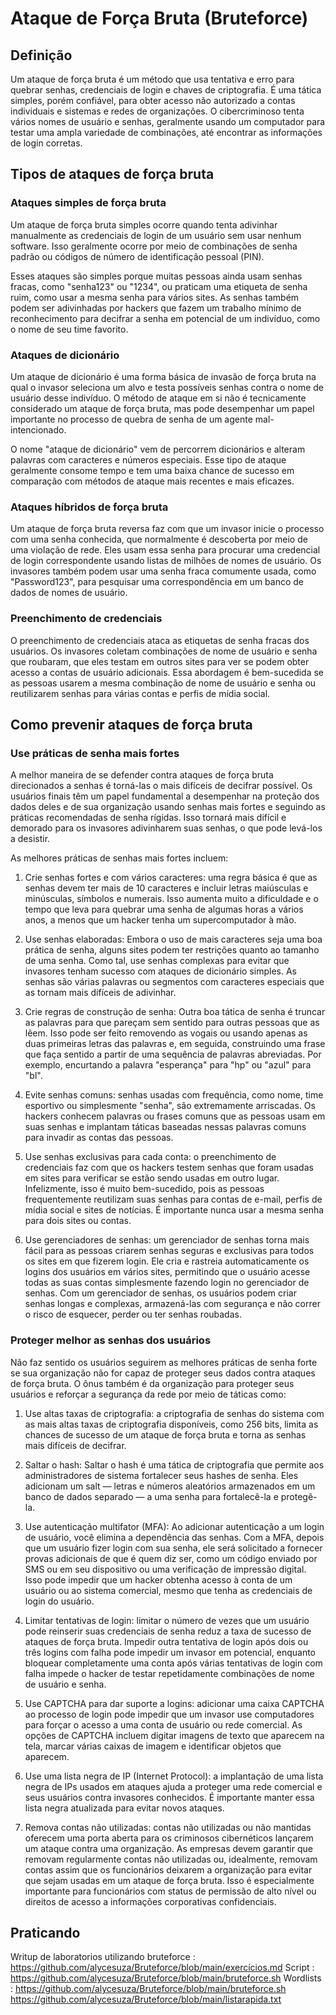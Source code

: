 # Ataque de Força Bruta (Bruteforce)

<h2> Definição </h2> 

Um ataque de força bruta é um método que usa tentativa e erro para quebrar senhas, credenciais de login e chaves de criptografia. É uma tática simples, porém confiável, para obter acesso não autorizado a contas individuais e sistemas e redes de organizações. O cibercriminoso tenta vários nomes de usuário e senhas, geralmente usando um computador para testar uma ampla variedade de combinações, até encontrar as informações de login corretas.

<h2> Tipos de ataques de força bruta </h2> 

<h3> Ataques simples de força bruta </h3>

Um ataque de força bruta simples ocorre quando tenta adivinhar manualmente as credenciais de login de um usuário sem usar nenhum software. Isso geralmente ocorre por meio de combinações de senha padrão ou códigos de número de identificação pessoal (PIN). 

Esses ataques são simples porque muitas pessoas ainda usam senhas fracas, como "senha123" ou "1234", ou praticam uma etiqueta de senha ruim, como usar a mesma senha para vários sites. As senhas também podem ser adivinhadas por hackers que fazem um trabalho mínimo de reconhecimento para decifrar a senha em potencial de um indivíduo, como o nome de seu time favorito.

<h3> Ataques de dicionário </h3>

Um ataque de dicionário é uma forma básica de invasão de força bruta na qual o invasor seleciona um alvo e testa possíveis senhas contra o nome de usuário desse indivíduo. O método de ataque em si não é tecnicamente considerado um ataque de força bruta, mas pode desempenhar um papel importante no processo de quebra de senha de um agente mal-intencionado. 

O nome "ataque de dicionário" vem de percorrem dicionários e alteram palavras com caracteres e números especiais. Esse tipo de ataque geralmente consome tempo e tem uma baixa chance de sucesso em comparação com métodos de ataque mais recentes e mais eficazes.

<h3> Ataques híbridos de força bruta </h3>

Um ataque de força bruta reversa faz com que um invasor inicie o processo com uma senha conhecida, que normalmente é descoberta por meio de uma violação de rede. Eles usam essa senha para procurar uma credencial de login correspondente usando listas de milhões de nomes de usuário. Os invasores também podem usar uma senha fraca comumente usada, como "Password123", para pesquisar uma correspondência em um banco de dados de nomes de usuário.

<h3> Preenchimento de credenciais </h3>

O preenchimento de credenciais ataca as etiquetas de senha fracas dos usuários. Os invasores coletam combinações de nome de usuário e senha que roubaram, que eles testam em outros sites para ver se podem obter acesso a contas de usuário adicionais. Essa abordagem é bem-sucedida se as pessoas usarem a mesma combinação de nome de usuário e senha ou reutilizarem senhas para várias contas e perfis de mídia social.



<h2> Como prevenir ataques de força bruta </h2> 

<h3> Use práticas de senha mais fortes </h3>
A melhor maneira de se defender contra ataques de força bruta direcionados a senhas é torná-las o mais difíceis de decifrar possível. Os usuários finais têm um papel fundamental a desempenhar na proteção dos dados deles e de sua organização usando senhas mais fortes e seguindo as práticas recomendadas de senha rígidas. Isso tornará mais difícil e demorado para os invasores adivinharem suas senhas, o que pode levá-los a desistir. 

As melhores práticas de senhas mais fortes incluem:

1. Crie senhas fortes e com vários caracteres: uma regra básica é que as senhas devem ter mais de 10 caracteres e incluir letras maiúsculas e minúsculas, símbolos e numerais. Isso aumenta muito a dificuldade e o tempo que leva para quebrar uma senha de algumas horas a vários anos, a menos que um hacker tenha um supercomputador à mão.

2. Use senhas elaboradas: Embora o uso de mais caracteres seja uma boa prática de senha, alguns sites podem ter restrições quanto ao tamanho de uma senha. Como tal, use senhas complexas para evitar que invasores tenham sucesso com ataques de dicionário simples. As senhas são várias palavras ou segmentos com caracteres especiais que as tornam mais difíceis de adivinhar.

3. Crie regras de construção de senha: Outra boa tática de senha é truncar as palavras para que pareçam sem sentido para outras pessoas que as lêem. Isso pode ser feito removendo as vogais ou usando apenas as duas primeiras letras das palavras e, em seguida, construindo uma frase que faça sentido a partir de uma sequência de palavras abreviadas. Por exemplo, encurtando a palavra "esperança" para "hp" ou "azul" para "bl". 

4. Evite senhas comuns: senhas usadas com frequência, como nome, time esportivo ou simplesmente "senha", são extremamente arriscadas. Os hackers conhecem palavras ou frases comuns que as pessoas usam em suas senhas e implantam táticas baseadas nessas palavras comuns para invadir as contas das pessoas.

5. Use senhas exclusivas para cada conta: o preenchimento de credenciais faz com que os hackers testem senhas que foram usadas em sites para verificar se estão sendo usadas em outro lugar. Infelizmente, isso é muito bem-sucedido, pois as pessoas frequentemente reutilizam suas senhas para contas de e-mail, perfis de mídia social e sites de notícias. É importante nunca usar a mesma senha para dois sites ou contas.

6. Use gerenciadores de senhas: um gerenciador de senhas torna mais fácil para as pessoas criarem senhas seguras e exclusivas para todos os sites em que fizerem login. Ele cria e rastreia automaticamente os logins dos usuários em vários sites, permitindo que o usuário acesse todas as suas contas simplesmente fazendo login no gerenciador de senhas. Com um gerenciador de senhas, os usuários podem criar senhas longas e complexas, armazená-las com segurança e não correr o risco de esquecer, perder ou ter senhas roubadas.

<h3> Proteger melhor as senhas dos usuários </h3>

Não faz sentido os usuários seguirem as melhores práticas de senha forte se sua organização não for capaz de proteger seus dados contra ataques de força bruta. O ônus também é da organização para proteger seus usuários e reforçar a segurança da rede por meio de táticas como: 

1. Use altas taxas de criptografia: a criptografia de senhas do sistema com as mais altas taxas de criptografia disponíveis, como 256 bits, limita as chances de sucesso de um ataque de força bruta e torna as senhas mais difíceis de decifrar.

2. Saltar o hash: Saltar o hash é uma tática de criptografia que permite aos administradores de sistema fortalecer seus hashes de senha. Eles adicionam um salt — letras e números aleatórios armazenados em um banco de dados separado — a uma senha para fortalecê-la e protegê-la.

3. Use autenticação multifator (MFA): Ao adicionar autenticação a um login de usuário, você elimina a dependência das senhas. Com a MFA, depois que um usuário fizer login com sua senha, ele será solicitado a fornecer provas adicionais de que é quem diz ser, como um código enviado por SMS ou em seu dispositivo ou uma verificação de impressão digital. Isso pode impedir que um hacker obtenha acesso à conta de um usuário ou ao sistema comercial, mesmo que tenha as credenciais de login do usuário.

4. Limitar tentativas de login: limitar o número de vezes que um usuário pode reinserir suas credenciais de senha reduz a taxa de sucesso de ataques de força bruta. Impedir outra tentativa de login após dois ou três logins com falha pode impedir um invasor em potencial, enquanto bloquear completamente uma conta após várias tentativas de login com falha impede o hacker de testar repetidamente combinações de nome de usuário e senha.

5. Use CAPTCHA para dar suporte a logins: adicionar uma caixa CAPTCHA ao processo de login pode impedir que um invasor use computadores para forçar o acesso a uma conta de usuário ou rede comercial. As opções de CAPTCHA incluem digitar imagens de texto que aparecem na tela, marcar várias caixas de imagem e identificar objetos que aparecem. 

6. Use uma lista negra de IP (Internet Protocol): a implantação de uma lista negra de IPs usados em ataques ajuda a proteger uma rede comercial e seus usuários contra invasores conhecidos. É importante manter essa lista negra atualizada para evitar novos ataques.

7. Remova contas não utilizadas: contas não utilizadas ou não mantidas oferecem uma porta aberta para os criminosos cibernéticos lançarem um ataque contra uma organização. As empresas devem garantir que removam regularmente contas não utilizadas ou, idealmente, removam contas assim que os funcionários deixarem a organização para evitar que sejam usadas em um ataque de força bruta. Isso é especialmente importante para funcionários com status de permissão de alto nível ou direitos de acesso a informações corporativas confidenciais.


<h2> Praticando </h2> 

Writup de laboratorios utilizando bruteforce : https://github.com/alycesuza/Bruteforce/blob/main/exercícios.md
Script : https://github.com/alycesuza/Bruteforce/blob/main/bruteforce.sh
Wordlists :
https://github.com/alycesuza/Bruteforce/blob/main/bruteforce.sh
https://github.com/alycesuza/Bruteforce/blob/main/listarapida.txt
